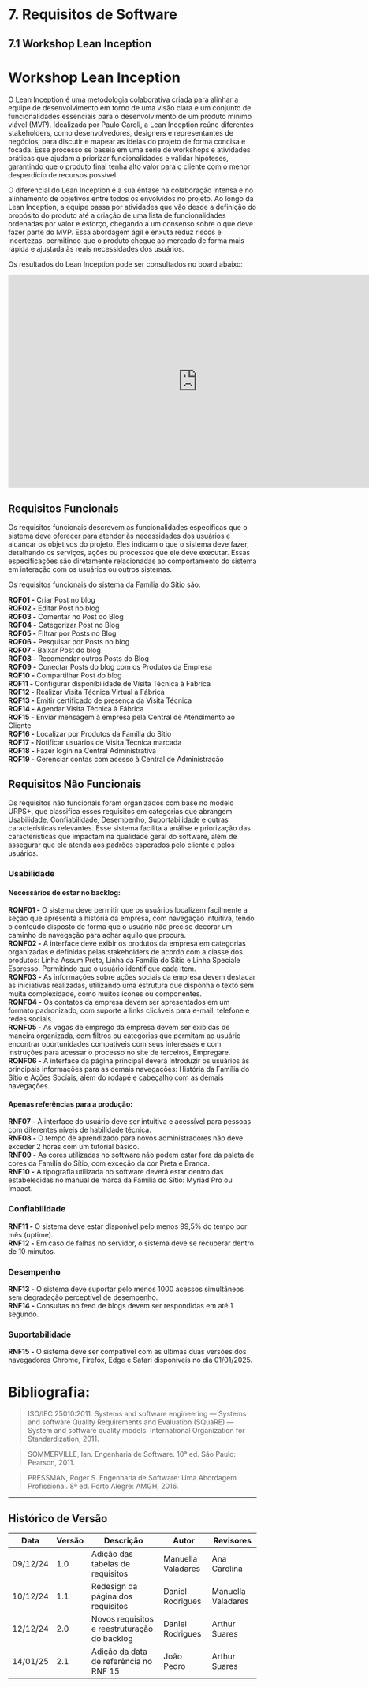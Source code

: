 # 7. Requisitos de Software

## 7.1 Workshop Lean Inception

# Workshop Lean Inception

O Lean Inception é uma metodologia colaborativa criada para alinhar a equipe de desenvolvimento em torno de uma visão clara e um conjunto de funcionalidades essenciais para o desenvolvimento de um produto mínimo viável (MVP). Idealizada por Paulo Caroli, a Lean Inception reúne diferentes stakeholders, como desenvolvedores, designers e representantes de negócios, para discutir e mapear as ideias do projeto de forma concisa e focada. Esse processo se baseia em uma série de workshops e atividades práticas que ajudam a priorizar funcionalidades e validar hipóteses, garantindo que o produto final tenha alto valor para o cliente com o menor desperdício de recursos possível.

O diferencial do Lean Inception é a sua ênfase na colaboração intensa e no alinhamento de objetivos entre todos os envolvidos no projeto. Ao longo da Lean Inception, a equipe passa por atividades que vão desde a definição do propósito do produto até a criação de uma lista de funcionalidades ordenadas por valor e esforço, chegando a um consenso sobre o que deve fazer parte do MVP. Essa abordagem ágil e enxuta reduz riscos e incertezas, permitindo que o produto chegue ao mercado de forma mais rápida e ajustada às reais necessidades dos usuários.

Os resultados do Lean Inception pode ser consultados no board abaixo:

<iframe width="768" height="432" src="https://miro.com/app/live-embed/uXjVLJUh_Eo=/?moveToViewport=-6919,-1897,12879,5798&embedId=144438836556" frameborder="0" scrolling="no" allow="fullscreen; clipboard-read; clipboard-write" allowfullscreen></iframe>

<br>

## Requisitos Funcionais

Os requisitos funcionais descrevem as funcionalidades específicas que o sistema deve oferecer para atender às necessidades dos usuários e alcançar os objetivos do projeto. Eles indicam o que o sistema deve fazer, detalhando os serviços, ações ou processos que ele deve executar. Essas especificações são diretamente relacionadas ao comportamento do sistema em interação com os usuários ou outros sistemas.

Os requisitos funcionais do sistema da Família do Sítio são:

**RQF01 -** Criar Post no blog <br>
**RQF02 -** Editar Post no blog <br>
**RQF03 -** Comentar no Post do Blog <br>
**RQF04 -** Categorizar Post no Blog <br>
**RQF05 -** Filtrar por Posts no Blog <br>
**RQF06 -** Pesquisar por Posts no blog <br>
**RQF07 -** Baixar Post do blog <br>
**RQF08 -** Recomendar outros Posts do Blog <br>
**RQF09 -** Conectar Posts do blog com os Produtos da Empresa <br>
**RQF10 -** Compartilhar Post do blog <br>
**RQF11 -** Configurar disponibilidade de Visita Técnica à Fábrica<br>
**RQF12 -** Realizar Visita Técnica Virtual à Fábrica<br>
**RQF13 -** Emitir certificado de presença da Visita Técnica <br>
**RQF14 -** Agendar Visita Técnica à Fábrica <br>
**RQF15 -** Enviar mensagem à empresa pela Central de Atendimento ao Cliente <br>
**RQF16 -** Localizar por Produtos da Família do Sítio <br>
**RQF17 -** Notificar usuários de Visita Técnica marcada<br>
**RQF18 -** Fazer login na Central Administrativa <br>
**RQF19 -** Gerenciar contas com acesso à Central de Administração

## Requisitos Não Funcionais

Os requisitos não funcionais foram organizados com base no modelo URPS+, que classifica esses requisitos em categorias que abrangem Usabilidade, Confiabilidade, Desempenho, Suportabilidade e outras características relevantes. Esse sistema facilita a análise e priorização das características que impactam na qualidade geral do software, além de assegurar que ele atenda aos padrões esperados pelo cliente e pelos usuários.

### Usabilidade

#### Necessários de estar no backlog:
**RQNF01 -** O sistema deve permitir que os usuários localizem facilmente a seção que apresenta a história da empresa, com navegação intuitiva, tendo o conteúdo disposto de forma que o usuário não precise decorar um caminho de navegação para achar aquilo que procura. <br>
**RQNF02 -** A interface deve exibir os produtos da empresa em categorias organizadas e definidas pelas stakeholders de acordo com a classe dos produtos: Linha Assum Preto, Linha da Família do Sítio e Linha Speciale Espresso. Permitindo que o usuário identifique cada item.<br>
**RQNF03 -** As informações sobre ações sociais da empresa devem destacar as iniciativas realizadas, utilizando uma estrutura que disponha o texto sem muita complexidade, como muitos ícones ou componentes. <br>
**RQNF04 -** Os contatos da empresa devem ser apresentados em um formato padronizado, com suporte a links clicáveis para e-mail, telefone e redes sociais. <br>
**RQNF05 -** As vagas de emprego da empresa devem ser exibidas de maneira organizada, com filtros ou categorias que permitam ao usuário encontrar oportunidades compatíveis com seus interesses e com instruções para acessar o processo no site de terceiros, Empregare. <br>
**RQNF06 -** A interface da página principal deverá introduzir os usuários às principais informações para as demais navegações: História da Família do Sítio e Ações Sociais, além do rodapé e cabeçalho com as demais navegações.

#### Apenas referências para a produção:
**RNF07 -** A interface do usuário deve ser intuitiva e acessível para pessoas com diferentes níveis de habilidade técnica. <br>
**RNF08 -** O tempo de aprendizado para novos administradores não deve exceder 2 horas com um tutorial básico. <br>
**RNF09 -** As cores utilizadas no software não podem estar fora da paleta de cores da Família do Sítio, com exceção da cor Preta e Branca. <br>
**RNF10 -** A tipografia utilizada no software deverá estar dentro das estabelecidas no manual de marca da Família do Sítio: Myriad Pro ou Impact. 

### Confiabilidade

**RNF11 -** O sistema deve estar disponível pelo menos 99,5% do tempo por mês (uptime). <br>
**RNF12 -** Em caso de falhas no servidor, o sistema deve se recuperar dentro de 10 minutos.

### Desempenho

**RNF13 -** O sistema deve suportar pelo menos 1000 acessos simultâneos sem degradação perceptível de desempenho. <br>
**RNF14 -** Consultas no feed de blogs devem ser respondidas em até 1 segundo.

### Suportabilidade

**RNF15 -** O sistema deve ser compatível com as últimas duas versões dos navegadores Chrome, Firefox, Edge e Safari disponíveis no dia 01/01/2025. <br>

# Bibliografia:

> ISO/IEC 25010:2011. Systems and software engineering — Systems and software Quality Requirements and Evaluation (SQuaRE) — System and software quality models. International Organization for Standardization, 2011.

> SOMMERVILLE, Ian. Engenharia de Software. 10ª ed. São Paulo: Pearson, 2011.

> PRESSMAN, Roger S. Engenharia de Software: Uma Abordagem Profissional. 8ª ed. Porto Alegre: AMGH, 2016.

---
## Histórico de Versão
Data     | Versão | Descrição           | Autor    | Revisores 
-------- | ------ | ------------------- | -------- | ---------
09/12/24 | 1.0 | Adição das tabelas de requisitos | Manuella Valadares | Ana Carolina
10/12/24 | 1.1 | Redesign da página dos requisitos | Daniel Rodrigues | Manuella Valadares
12/12/24 | 2.0 | Novos requisitos e reestruturação do backlog | Daniel Rodrigues | Arthur Suares
14/01/25 | 2.1 | Adição da data de referência no RNF 15 | João Pedro | Arthur Suares





